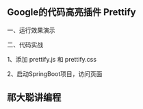 
## Google的代码高亮插件 Prettify 

一、运行效果演示

二、代码实战

1、添加 prettify.js 和 prettify.css 

2、启动SpringBoot项目，访问页面



## 祁大聪讲编程

